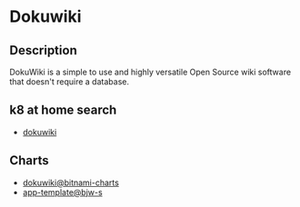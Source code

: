 # Dokuwiki

## Description

DokuWiki is a simple to use and highly versatile Open Source wiki software that doesn't require a database.

## k8 at home search

- [dokuwiki](https://nanne.dev/k8s-at-home-search/#/dokuwiki)

## Charts

- [dokuwiki@bitnami-charts](https://charts.bitnami.com/bitnami/)
- [app-template@bjw-s](https://bjw-s.github.io/helm-charts/)
